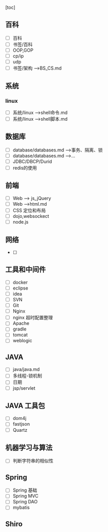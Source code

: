 [toc]

## 百科

- [ ] 百科
- [ ] 书签/百科
- [ ] OOP,GOP
- [ ] cp/ip
- [ ] udp
- [ ] 书签/架构 -->BS_CS.md

## 系统

### linux

- [ ] 系统/linux -->shell命令.md
- [ ] 系统/linux -->shell脚本.md

## 数据库

- [ ] database/databases.md -->事务、隔离、锁
- [ ] database/databases.md -->...
- [ ] JDBC/DBCP/Durid
- [ ] redis的使用

## 前端

- [ ] Web --> js_jQuery
- [ ] Web -->html.md
- [ ] CSS 定位和布局
- [ ] dojo,websockect
- [ ] node.js

## 网络

- [ ] 

## 工具和中间件

- [ ] docker  
- [ ] eclipse
- [ ] idea
- [ ] SVN
- [ ] Git
- [ ] Nginx
- [ ] nginx 超时配置整理
- [ ] Apache
- [ ] gradle
- [ ] tomcat
- [ ] weblogic

## JAVA

- [ ] java/java.md
- [ ] 多线程-锁机制
- [ ] 日期
- [ ] jsp/servlet

## JAVA 工具包

- [ ] dom4j
- [ ] fastjson
- [ ] Quartz

## 机器学习与算法

- [ ] 判断字符串的相似性

## Spring

- [ ] Spring 基础
- [ ] Spring MVC
- [ ] Spring DAO
- [ ] mybatis

## Shiro

